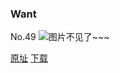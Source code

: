 ### Want
No.49
![图片不见了~~~](https://imgs.xkcd.com/comics/want.jpg)

[原址](https://xkcd.com//49) [下载](https://imgs.xkcd.com/comics/want.jpg)

